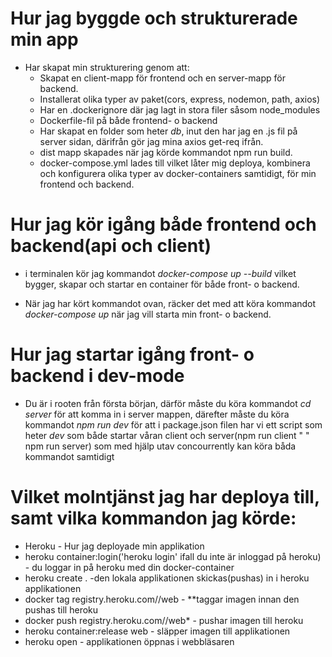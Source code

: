 # Hur jag byggde och strukturerade min app

* Har skapat min strukturering genom att:
    * Skapat en client-mapp för frontend och en server-mapp för backend.
    * Installerat olika typer av paket(cors, express, nodemon, path, axios)
    * Har en .dockerignore där jag lagt in stora filer såsom node_modules
    * Dockerfile-fil på både frontend- o backend
    * Har skapat en folder som heter *db*, inut den har jag en .js fil på server sidan, därifrån gör jag mina axios get-req ifrån. 
    * dist mapp skapades när jag körde kommandot npm run build.
    * docker-compose.yml lades till vilket låter mig deploya, kombinera och konfigurera olika typer av docker-containers samtidigt, för min frontend och backend.

# Hur jag kör igång både frontend och backend(api och client) 

 * i terminalen kör jag kommandot *docker-compose up --build* vilket bygger, skapar och startar en container för både front- o backend.

 * När jag har kört kommandot ovan, räcker det med att köra kommandot *docker-compose up* när jag vill starta min front- o backend.

 # Hur jag startar igång front- o backend i dev-mode

 * Du är i rooten från första början, därför måste du köra kommandot *cd server* för att komma in i server mappen, därefter måste du köra kommandot *npm run dev* för att i package.json filen har vi ett script som heter *dev* som både startar våran client och server(npm run client \" \" npm run server) som med hjälp utav concourrently kan köra båda kommandot samtidigt

# Vilket molntjänst jag har deploya till, samt vilka kommandon jag körde:

* Heroku - Hur jag deployade min applikation
 * heroku container:login('heroku login' ifall du inte är inloggad på heroku) - du loggar in på heroku med din docker-container
 * heroku create . -den lokala applikationen skickas(pushas) in i heroku applikationen
 * docker tag registry.heroku.com//web - **taggar imagen innan den pushas till heroku
 * docker push registry.heroku.com//web* - pushar imagen till heroku
 * heroku container:release web - släpper imagen till applikationen
 * heroku open - applikationen öppnas i webbläsaren


